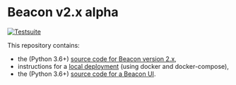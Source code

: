 # Beacon v2.x alpha

[![Testsuite](https://github.com/EGA-archive/beacon-2.x/workflows/Testsuite/badge.svg)](https://github.com/EGA-archive/beacon-2.x/actions)

This repository contains:

* the (Python 3.6+) [source code for Beacon version 2.x](src),
* instructions for a [local deployment](deploy) (using docker and docker-compose),
* the (Python 3.6+) [source code for a Beacon UI](ui).
